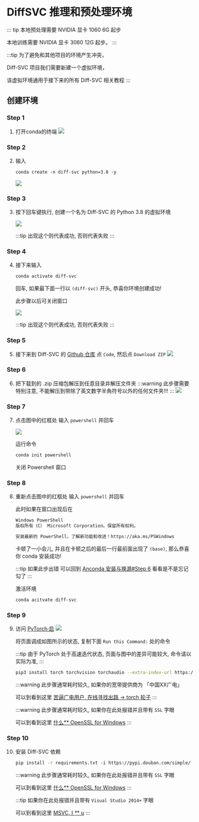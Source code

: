 # DiffSVC 推理和预处理环境

::: tip
本地预处理需要 NVIDIA 显卡 1060 6G 起步

本地训练需要 NVIDIA 显卡 3060 12G 起步。
:::

:::tip
为了避免和其他项目的环境产生冲突，

Diff-SVC 项目我们需要新建一个虚拟环境，

该虚拟环境通用于接下来的所有 Diff-SVC 相关教程
:::

## 创建环境

### Step 1
1. 打开conda的终端
    ![](env/1.png)

### Step 2
2. 输入 
    ```sh
    conda create -n diff-svc python=3.8 -y
    ```
    ![](env/2.png)

### Step 3
3. 按下回车键执行, 创建一个名为 Diff-SVC 的 Python 3.8 的虚拟环境
    
    ![](env/3.png)
    
    :::tip
    出现这个则代表成功, 否则代表失败
    :::

### Step 4
4. 接下来输入
    
    ```sh
    conda activate diff-svc
    ```
    
    回车, 如果最下面一行以 `(diff-svc)` 开头, 恭喜你环境创建成功!

    此步骤以后可关闭窗口

    ![](env/4.png)

    :::tip
    出现这个则代表成功, 否则代表失败
    :::
    
### Step 5
5. 接下来到 Diff-SVC 的 [Github 仓库](https://github.com/openvpi/diff-svc) 点 `Code`, 然后点 `Download ZIP`
    ![](env/5.png)

### Step 6
6. 把下载到的 .zip 压缩包解压到任意目录并解压文件夹
    :::warning
    此步骤需要特别注意, 不能解压到带除了英文数字半角符号以外的任何文件夹!!!
    :::
    ![](env/6.png)

### Step 7
7. 点击图中的红框处 输入 `powershell` 并回车

    ![](env/7.png)

    运行命令

    ```sh
    conda init powershell
    ```

    关闭 Powershell 窗口

### Step 8
8. 重新点击图中的红框处 输入 `powershell` 并回车

    此时如果在窗口出现后在

    ```txt
    Windows PowerShell
    版权所有（C） Microsoft Corporation。保留所有权利。

    安装最新的 PowerShell，了解新功能和改进！https://aka.ms/PSWindows
    ```
    卡顿了一小会儿, 并且在卡顿之后的最后一行最前面出现了 `(base)`, 那么恭喜你 conda 安装成功!

    :::tip
    如果此步出错 可以回到 [Anconda 安装与换源#Step 6](../1/1.html#step-6) 看看是不是忘记勾了
    :::

    激活环境

    ```sh
    conda acitvate diff-svc
    ```

### Step 9
9. 访问 [PyTorch·启](https://pytorch.org/get-started/locally/)
    ![](env/9.png)

    将页面调成如图所示的状态, 复制下面 ```Run this Command:``` 处的命令

    :::tip
    由于 PyTorch 处于高速迭代状态, 页面与图中的差异可能较大, 命令请以实际为准,
    :::

    ```sh
    pip3 install torch torchvision torchaudio --extra-index-url https://download.pytorch.org/whl/cu117
    ```

    :::warning
    此步骤通常耗时较久, 如果你的宽带提供商为 「中国XX广电」
    
    可以到看到这里 [苦逼广电用户, 在线寻找出路 -> torch 轮子](2-out.html#torch-%E8%BD%AE%E5%AD%90)
    :::

    :::warning
    此步骤通常耗时较久, 如果你在此处报错并且带有 `SSL` 字眼
    
    可以到看到这里 [什么** OpenSSL for Windows](2-out.html#%E4%BB%80%E4%B9%88-openssl-for-windows)
    :::

### Step 10
10. 安装 Diff-SVC 依赖
    ```sh
    pip install -r requirements.txt -i https://pypi.douban.com/simple/
    ```

    :::warning
    此步骤通常耗时较久, 如果你在此处报错并且带有 `SSL` 字眼
    
    可以到看到这里 [什么** OpenSSL for Windows](2-out.html#%E4%BB%80%E4%B9%88-openssl-for-windows)
    :::

    :::tip
    如果你在此处报错并且带有 `Visual Studio 2014+` 字眼
    
    可以到看到这里 [MSVC, I *\*** u](2-out.html#msvc-i-u)
    :::
